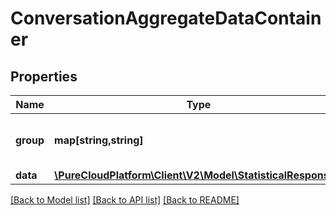 # ConversationAggregateDataContainer

## Properties
Name | Type | Description | Notes
------------ | ------------- | ------------- | -------------
**group** | **map[string,string]** | A mapping from dimension to value | [optional] 
**data** | [**\PureCloudPlatform\Client\V2\Model\StatisticalResponse[]**](StatisticalResponse.md) |  | [optional] 

[[Back to Model list]](../README.md#documentation-for-models) [[Back to API list]](../README.md#documentation-for-api-endpoints) [[Back to README]](../README.md)


